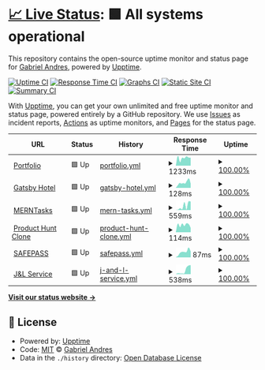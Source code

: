 # [📈 Live Status](https://demo.upptime.js.org): <!--live status--> **🟩 All systems operational**

This repository contains the open-source uptime monitor and status page for [Gabriel Andres](https://gabrandalisse.vercel.app/), powered by [Upptime](https://github.com/upptime/upptime).

[![Uptime CI](https://github.com/gabrandalisse/upptime/workflows/Uptime%20CI/badge.svg)](https://github.com/gabrandalisse/upptime/actions?query=workflow%3A%22Uptime+CI%22)
[![Response Time CI](https://github.com/gabrandalisse/upptime/workflows/Response%20Time%20CI/badge.svg)](https://github.com/gabrandalisse/upptime/actions?query=workflow%3A%22Response+Time+CI%22)
[![Graphs CI](https://github.com/gabrandalisse/upptime/workflows/Graphs%20CI/badge.svg)](https://github.com/gabrandalisse/upptime/actions?query=workflow%3A%22Graphs+CI%22)
[![Static Site CI](https://github.com/gabrandalisse/upptime/workflows/Static%20Site%20CI/badge.svg)](https://github.com/gabrandalisse/upptime/actions?query=workflow%3A%22Static+Site+CI%22)
[![Summary CI](https://github.com/gabrandalisse/upptime/workflows/Summary%20CI/badge.svg)](https://github.com/gabrandalisse/upptime/actions?query=workflow%3A%22Summary+CI%22)

With [Upptime](https://upptime.js.org), you can get your own unlimited and free uptime monitor and status page, powered entirely by a GitHub repository. We use [Issues](https://github.com/gabrandalisse/upptime/issues) as incident reports, [Actions](https://github.com/gabrandalisse/upptime/actions) as uptime monitors, and [Pages](https://demo.upptime.js.org) for the status page.

<!--start: status pages-->
<!-- This summary is generated by Upptime (https://github.com/upptime/upptime) -->
<!-- Do not edit this manually, your changes will be overwritten -->
<!-- prettier-ignore -->
| URL | Status | History | Response Time | Uptime |
| --- | ------ | ------- | ------------- | ------ |
| <img alt="" src="https://gabrandalisse.vercel.app/favicon.ico" height="13"> [Portfolio](https://gabrandalisse.vercel.app/) | 🟩 Up | [portfolio.yml](https://github.com/gabrandalisse/upptime/commits/HEAD/history/portfolio.yml) | <details><summary><img alt="Response time graph" src="./graphs/portfolio/response-time-week.png" height="20"> 1233ms</summary><br><a href="https://gabrandalisse.github.io/upptime/history/portfolio"><img alt="Response time 1397" src="https://img.shields.io/endpoint?url=https%3A%2F%2Fraw.githubusercontent.com%2Fgabrandalisse%2Fupptime%2FHEAD%2Fapi%2Fportfolio%2Fresponse-time.json"></a><br><a href="https://gabrandalisse.github.io/upptime/history/portfolio"><img alt="24-hour response time 1281" src="https://img.shields.io/endpoint?url=https%3A%2F%2Fraw.githubusercontent.com%2Fgabrandalisse%2Fupptime%2FHEAD%2Fapi%2Fportfolio%2Fresponse-time-day.json"></a><br><a href="https://gabrandalisse.github.io/upptime/history/portfolio"><img alt="7-day response time 1233" src="https://img.shields.io/endpoint?url=https%3A%2F%2Fraw.githubusercontent.com%2Fgabrandalisse%2Fupptime%2FHEAD%2Fapi%2Fportfolio%2Fresponse-time-week.json"></a><br><a href="https://gabrandalisse.github.io/upptime/history/portfolio"><img alt="30-day response time 1338" src="https://img.shields.io/endpoint?url=https%3A%2F%2Fraw.githubusercontent.com%2Fgabrandalisse%2Fupptime%2FHEAD%2Fapi%2Fportfolio%2Fresponse-time-month.json"></a><br><a href="https://gabrandalisse.github.io/upptime/history/portfolio"><img alt="1-year response time 1397" src="https://img.shields.io/endpoint?url=https%3A%2F%2Fraw.githubusercontent.com%2Fgabrandalisse%2Fupptime%2FHEAD%2Fapi%2Fportfolio%2Fresponse-time-year.json"></a></details> | <details><summary><a href="https://gabrandalisse.github.io/upptime/history/portfolio">100.00%</a></summary><a href="https://gabrandalisse.github.io/upptime/history/portfolio"><img alt="All-time uptime 100.00%" src="https://img.shields.io/endpoint?url=https%3A%2F%2Fraw.githubusercontent.com%2Fgabrandalisse%2Fupptime%2FHEAD%2Fapi%2Fportfolio%2Fuptime.json"></a><br><a href="https://gabrandalisse.github.io/upptime/history/portfolio"><img alt="24-hour uptime 100.00%" src="https://img.shields.io/endpoint?url=https%3A%2F%2Fraw.githubusercontent.com%2Fgabrandalisse%2Fupptime%2FHEAD%2Fapi%2Fportfolio%2Fuptime-day.json"></a><br><a href="https://gabrandalisse.github.io/upptime/history/portfolio"><img alt="7-day uptime 100.00%" src="https://img.shields.io/endpoint?url=https%3A%2F%2Fraw.githubusercontent.com%2Fgabrandalisse%2Fupptime%2FHEAD%2Fapi%2Fportfolio%2Fuptime-week.json"></a><br><a href="https://gabrandalisse.github.io/upptime/history/portfolio"><img alt="30-day uptime 100.00%" src="https://img.shields.io/endpoint?url=https%3A%2F%2Fraw.githubusercontent.com%2Fgabrandalisse%2Fupptime%2FHEAD%2Fapi%2Fportfolio%2Fuptime-month.json"></a><br><a href="https://gabrandalisse.github.io/upptime/history/portfolio"><img alt="1-year uptime 100.00%" src="https://img.shields.io/endpoint?url=https%3A%2F%2Fraw.githubusercontent.com%2Fgabrandalisse%2Fupptime%2FHEAD%2Fapi%2Fportfolio%2Fuptime-year.json"></a></details>
| <img alt="" src="https://favicons.githubusercontent.com/hotel-gatsby-react.netlify.app" height="13"> [Gatsby Hotel](https://hotel-gatsby-react.netlify.app/) | 🟩 Up | [gatsby-hotel.yml](https://github.com/gabrandalisse/upptime/commits/HEAD/history/gatsby-hotel.yml) | <details><summary><img alt="Response time graph" src="./graphs/gatsby-hotel/response-time-week.png" height="20"> 128ms</summary><br><a href="https://gabrandalisse.github.io/upptime/history/gatsby-hotel"><img alt="Response time 307" src="https://img.shields.io/endpoint?url=https%3A%2F%2Fraw.githubusercontent.com%2Fgabrandalisse%2Fupptime%2FHEAD%2Fapi%2Fgatsby-hotel%2Fresponse-time.json"></a><br><a href="https://gabrandalisse.github.io/upptime/history/gatsby-hotel"><img alt="24-hour response time 102" src="https://img.shields.io/endpoint?url=https%3A%2F%2Fraw.githubusercontent.com%2Fgabrandalisse%2Fupptime%2FHEAD%2Fapi%2Fgatsby-hotel%2Fresponse-time-day.json"></a><br><a href="https://gabrandalisse.github.io/upptime/history/gatsby-hotel"><img alt="7-day response time 128" src="https://img.shields.io/endpoint?url=https%3A%2F%2Fraw.githubusercontent.com%2Fgabrandalisse%2Fupptime%2FHEAD%2Fapi%2Fgatsby-hotel%2Fresponse-time-week.json"></a><br><a href="https://gabrandalisse.github.io/upptime/history/gatsby-hotel"><img alt="30-day response time 239" src="https://img.shields.io/endpoint?url=https%3A%2F%2Fraw.githubusercontent.com%2Fgabrandalisse%2Fupptime%2FHEAD%2Fapi%2Fgatsby-hotel%2Fresponse-time-month.json"></a><br><a href="https://gabrandalisse.github.io/upptime/history/gatsby-hotel"><img alt="1-year response time 307" src="https://img.shields.io/endpoint?url=https%3A%2F%2Fraw.githubusercontent.com%2Fgabrandalisse%2Fupptime%2FHEAD%2Fapi%2Fgatsby-hotel%2Fresponse-time-year.json"></a></details> | <details><summary><a href="https://gabrandalisse.github.io/upptime/history/gatsby-hotel">100.00%</a></summary><a href="https://gabrandalisse.github.io/upptime/history/gatsby-hotel"><img alt="All-time uptime 99.92%" src="https://img.shields.io/endpoint?url=https%3A%2F%2Fraw.githubusercontent.com%2Fgabrandalisse%2Fupptime%2FHEAD%2Fapi%2Fgatsby-hotel%2Fuptime.json"></a><br><a href="https://gabrandalisse.github.io/upptime/history/gatsby-hotel"><img alt="24-hour uptime 100.00%" src="https://img.shields.io/endpoint?url=https%3A%2F%2Fraw.githubusercontent.com%2Fgabrandalisse%2Fupptime%2FHEAD%2Fapi%2Fgatsby-hotel%2Fuptime-day.json"></a><br><a href="https://gabrandalisse.github.io/upptime/history/gatsby-hotel"><img alt="7-day uptime 100.00%" src="https://img.shields.io/endpoint?url=https%3A%2F%2Fraw.githubusercontent.com%2Fgabrandalisse%2Fupptime%2FHEAD%2Fapi%2Fgatsby-hotel%2Fuptime-week.json"></a><br><a href="https://gabrandalisse.github.io/upptime/history/gatsby-hotel"><img alt="30-day uptime 100.00%" src="https://img.shields.io/endpoint?url=https%3A%2F%2Fraw.githubusercontent.com%2Fgabrandalisse%2Fupptime%2FHEAD%2Fapi%2Fgatsby-hotel%2Fuptime-month.json"></a><br><a href="https://gabrandalisse.github.io/upptime/history/gatsby-hotel"><img alt="1-year uptime 99.92%" src="https://img.shields.io/endpoint?url=https%3A%2F%2Fraw.githubusercontent.com%2Fgabrandalisse%2Fupptime%2FHEAD%2Fapi%2Fgatsby-hotel%2Fuptime-year.json"></a></details>
| <img alt="" src="https://merntask-gab.netlify.app/favicon.ico" height="13"> [MERNTasks](https://merntask-gab.netlify.app/) | 🟩 Up | [mern-tasks.yml](https://github.com/gabrandalisse/upptime/commits/HEAD/history/mern-tasks.yml) | <details><summary><img alt="Response time graph" src="./graphs/mern-tasks/response-time-week.png" height="20"> 559ms</summary><br><a href="https://gabrandalisse.github.io/upptime/history/mern-tasks"><img alt="Response time 341" src="https://img.shields.io/endpoint?url=https%3A%2F%2Fraw.githubusercontent.com%2Fgabrandalisse%2Fupptime%2FHEAD%2Fapi%2Fmern-tasks%2Fresponse-time.json"></a><br><a href="https://gabrandalisse.github.io/upptime/history/mern-tasks"><img alt="24-hour response time 1200" src="https://img.shields.io/endpoint?url=https%3A%2F%2Fraw.githubusercontent.com%2Fgabrandalisse%2Fupptime%2FHEAD%2Fapi%2Fmern-tasks%2Fresponse-time-day.json"></a><br><a href="https://gabrandalisse.github.io/upptime/history/mern-tasks"><img alt="7-day response time 559" src="https://img.shields.io/endpoint?url=https%3A%2F%2Fraw.githubusercontent.com%2Fgabrandalisse%2Fupptime%2FHEAD%2Fapi%2Fmern-tasks%2Fresponse-time-week.json"></a><br><a href="https://gabrandalisse.github.io/upptime/history/mern-tasks"><img alt="30-day response time 406" src="https://img.shields.io/endpoint?url=https%3A%2F%2Fraw.githubusercontent.com%2Fgabrandalisse%2Fupptime%2FHEAD%2Fapi%2Fmern-tasks%2Fresponse-time-month.json"></a><br><a href="https://gabrandalisse.github.io/upptime/history/mern-tasks"><img alt="1-year response time 341" src="https://img.shields.io/endpoint?url=https%3A%2F%2Fraw.githubusercontent.com%2Fgabrandalisse%2Fupptime%2FHEAD%2Fapi%2Fmern-tasks%2Fresponse-time-year.json"></a></details> | <details><summary><a href="https://gabrandalisse.github.io/upptime/history/mern-tasks">100.00%</a></summary><a href="https://gabrandalisse.github.io/upptime/history/mern-tasks"><img alt="All-time uptime 99.96%" src="https://img.shields.io/endpoint?url=https%3A%2F%2Fraw.githubusercontent.com%2Fgabrandalisse%2Fupptime%2FHEAD%2Fapi%2Fmern-tasks%2Fuptime.json"></a><br><a href="https://gabrandalisse.github.io/upptime/history/mern-tasks"><img alt="24-hour uptime 100.00%" src="https://img.shields.io/endpoint?url=https%3A%2F%2Fraw.githubusercontent.com%2Fgabrandalisse%2Fupptime%2FHEAD%2Fapi%2Fmern-tasks%2Fuptime-day.json"></a><br><a href="https://gabrandalisse.github.io/upptime/history/mern-tasks"><img alt="7-day uptime 100.00%" src="https://img.shields.io/endpoint?url=https%3A%2F%2Fraw.githubusercontent.com%2Fgabrandalisse%2Fupptime%2FHEAD%2Fapi%2Fmern-tasks%2Fuptime-week.json"></a><br><a href="https://gabrandalisse.github.io/upptime/history/mern-tasks"><img alt="30-day uptime 100.00%" src="https://img.shields.io/endpoint?url=https%3A%2F%2Fraw.githubusercontent.com%2Fgabrandalisse%2Fupptime%2FHEAD%2Fapi%2Fmern-tasks%2Fuptime-month.json"></a><br><a href="https://gabrandalisse.github.io/upptime/history/mern-tasks"><img alt="1-year uptime 99.96%" src="https://img.shields.io/endpoint?url=https%3A%2F%2Fraw.githubusercontent.com%2Fgabrandalisse%2Fupptime%2FHEAD%2Fapi%2Fmern-tasks%2Fuptime-year.json"></a></details>
| <img alt="" src="https://product-hunt-clone-9e94f.web.app/favicon.ico" height="13"> [Product Hunt Clone](https://product-hunt-clone-9e94f.web.app/) | 🟩 Up | [product-hunt-clone.yml](https://github.com/gabrandalisse/upptime/commits/HEAD/history/product-hunt-clone.yml) | <details><summary><img alt="Response time graph" src="./graphs/product-hunt-clone/response-time-week.png" height="20"> 114ms</summary><br><a href="https://gabrandalisse.github.io/upptime/history/product-hunt-clone"><img alt="Response time 139" src="https://img.shields.io/endpoint?url=https%3A%2F%2Fraw.githubusercontent.com%2Fgabrandalisse%2Fupptime%2FHEAD%2Fapi%2Fproduct-hunt-clone%2Fresponse-time.json"></a><br><a href="https://gabrandalisse.github.io/upptime/history/product-hunt-clone"><img alt="24-hour response time 68" src="https://img.shields.io/endpoint?url=https%3A%2F%2Fraw.githubusercontent.com%2Fgabrandalisse%2Fupptime%2FHEAD%2Fapi%2Fproduct-hunt-clone%2Fresponse-time-day.json"></a><br><a href="https://gabrandalisse.github.io/upptime/history/product-hunt-clone"><img alt="7-day response time 114" src="https://img.shields.io/endpoint?url=https%3A%2F%2Fraw.githubusercontent.com%2Fgabrandalisse%2Fupptime%2FHEAD%2Fapi%2Fproduct-hunt-clone%2Fresponse-time-week.json"></a><br><a href="https://gabrandalisse.github.io/upptime/history/product-hunt-clone"><img alt="30-day response time 112" src="https://img.shields.io/endpoint?url=https%3A%2F%2Fraw.githubusercontent.com%2Fgabrandalisse%2Fupptime%2FHEAD%2Fapi%2Fproduct-hunt-clone%2Fresponse-time-month.json"></a><br><a href="https://gabrandalisse.github.io/upptime/history/product-hunt-clone"><img alt="1-year response time 139" src="https://img.shields.io/endpoint?url=https%3A%2F%2Fraw.githubusercontent.com%2Fgabrandalisse%2Fupptime%2FHEAD%2Fapi%2Fproduct-hunt-clone%2Fresponse-time-year.json"></a></details> | <details><summary><a href="https://gabrandalisse.github.io/upptime/history/product-hunt-clone">100.00%</a></summary><a href="https://gabrandalisse.github.io/upptime/history/product-hunt-clone"><img alt="All-time uptime 100.00%" src="https://img.shields.io/endpoint?url=https%3A%2F%2Fraw.githubusercontent.com%2Fgabrandalisse%2Fupptime%2FHEAD%2Fapi%2Fproduct-hunt-clone%2Fuptime.json"></a><br><a href="https://gabrandalisse.github.io/upptime/history/product-hunt-clone"><img alt="24-hour uptime 100.00%" src="https://img.shields.io/endpoint?url=https%3A%2F%2Fraw.githubusercontent.com%2Fgabrandalisse%2Fupptime%2FHEAD%2Fapi%2Fproduct-hunt-clone%2Fuptime-day.json"></a><br><a href="https://gabrandalisse.github.io/upptime/history/product-hunt-clone"><img alt="7-day uptime 100.00%" src="https://img.shields.io/endpoint?url=https%3A%2F%2Fraw.githubusercontent.com%2Fgabrandalisse%2Fupptime%2FHEAD%2Fapi%2Fproduct-hunt-clone%2Fuptime-week.json"></a><br><a href="https://gabrandalisse.github.io/upptime/history/product-hunt-clone"><img alt="30-day uptime 100.00%" src="https://img.shields.io/endpoint?url=https%3A%2F%2Fraw.githubusercontent.com%2Fgabrandalisse%2Fupptime%2FHEAD%2Fapi%2Fproduct-hunt-clone%2Fuptime-month.json"></a><br><a href="https://gabrandalisse.github.io/upptime/history/product-hunt-clone"><img alt="1-year uptime 100.00%" src="https://img.shields.io/endpoint?url=https%3A%2F%2Fraw.githubusercontent.com%2Fgabrandalisse%2Fupptime%2FHEAD%2Fapi%2Fproduct-hunt-clone%2Fuptime-year.json"></a></details>
| <img alt="" src="https://safepass-app.netlify.app/favicon.ico" height="13"> [SAFEPASS](https://safepass-app.netlify.app/) | 🟩 Up | [safepass.yml](https://github.com/gabrandalisse/upptime/commits/HEAD/history/safepass.yml) | <details><summary><img alt="Response time graph" src="./graphs/safepass/response-time-week.png" height="20"> 87ms</summary><br><a href="https://gabrandalisse.github.io/upptime/history/safepass"><img alt="Response time 310" src="https://img.shields.io/endpoint?url=https%3A%2F%2Fraw.githubusercontent.com%2Fgabrandalisse%2Fupptime%2FHEAD%2Fapi%2Fsafepass%2Fresponse-time.json"></a><br><a href="https://gabrandalisse.github.io/upptime/history/safepass"><img alt="24-hour response time 95" src="https://img.shields.io/endpoint?url=https%3A%2F%2Fraw.githubusercontent.com%2Fgabrandalisse%2Fupptime%2FHEAD%2Fapi%2Fsafepass%2Fresponse-time-day.json"></a><br><a href="https://gabrandalisse.github.io/upptime/history/safepass"><img alt="7-day response time 87" src="https://img.shields.io/endpoint?url=https%3A%2F%2Fraw.githubusercontent.com%2Fgabrandalisse%2Fupptime%2FHEAD%2Fapi%2Fsafepass%2Fresponse-time-week.json"></a><br><a href="https://gabrandalisse.github.io/upptime/history/safepass"><img alt="30-day response time 238" src="https://img.shields.io/endpoint?url=https%3A%2F%2Fraw.githubusercontent.com%2Fgabrandalisse%2Fupptime%2FHEAD%2Fapi%2Fsafepass%2Fresponse-time-month.json"></a><br><a href="https://gabrandalisse.github.io/upptime/history/safepass"><img alt="1-year response time 310" src="https://img.shields.io/endpoint?url=https%3A%2F%2Fraw.githubusercontent.com%2Fgabrandalisse%2Fupptime%2FHEAD%2Fapi%2Fsafepass%2Fresponse-time-year.json"></a></details> | <details><summary><a href="https://gabrandalisse.github.io/upptime/history/safepass">100.00%</a></summary><a href="https://gabrandalisse.github.io/upptime/history/safepass"><img alt="All-time uptime 99.90%" src="https://img.shields.io/endpoint?url=https%3A%2F%2Fraw.githubusercontent.com%2Fgabrandalisse%2Fupptime%2FHEAD%2Fapi%2Fsafepass%2Fuptime.json"></a><br><a href="https://gabrandalisse.github.io/upptime/history/safepass"><img alt="24-hour uptime 100.00%" src="https://img.shields.io/endpoint?url=https%3A%2F%2Fraw.githubusercontent.com%2Fgabrandalisse%2Fupptime%2FHEAD%2Fapi%2Fsafepass%2Fuptime-day.json"></a><br><a href="https://gabrandalisse.github.io/upptime/history/safepass"><img alt="7-day uptime 100.00%" src="https://img.shields.io/endpoint?url=https%3A%2F%2Fraw.githubusercontent.com%2Fgabrandalisse%2Fupptime%2FHEAD%2Fapi%2Fsafepass%2Fuptime-week.json"></a><br><a href="https://gabrandalisse.github.io/upptime/history/safepass"><img alt="30-day uptime 100.00%" src="https://img.shields.io/endpoint?url=https%3A%2F%2Fraw.githubusercontent.com%2Fgabrandalisse%2Fupptime%2FHEAD%2Fapi%2Fsafepass%2Fuptime-month.json"></a><br><a href="https://gabrandalisse.github.io/upptime/history/safepass"><img alt="1-year uptime 99.90%" src="https://img.shields.io/endpoint?url=https%3A%2F%2Fraw.githubusercontent.com%2Fgabrandalisse%2Fupptime%2FHEAD%2Fapi%2Fsafepass%2Fuptime-year.json"></a></details>
| <img alt="" src="https://singular-pasca-0b330e.netlify.app/favicon.png" height="13"> [J&L Service](https://singular-pasca-0b330e.netlify.app/) | 🟩 Up | [j-and-l-service.yml](https://github.com/gabrandalisse/upptime/commits/HEAD/history/j-and-l-service.yml) | <details><summary><img alt="Response time graph" src="./graphs/j-and-l-service/response-time-week.png" height="20"> 538ms</summary><br><a href="https://gabrandalisse.github.io/upptime/history/j-and-l-service"><img alt="Response time 292" src="https://img.shields.io/endpoint?url=https%3A%2F%2Fraw.githubusercontent.com%2Fgabrandalisse%2Fupptime%2FHEAD%2Fapi%2Fj-and-l-service%2Fresponse-time.json"></a><br><a href="https://gabrandalisse.github.io/upptime/history/j-and-l-service"><img alt="24-hour response time 1273" src="https://img.shields.io/endpoint?url=https%3A%2F%2Fraw.githubusercontent.com%2Fgabrandalisse%2Fupptime%2FHEAD%2Fapi%2Fj-and-l-service%2Fresponse-time-day.json"></a><br><a href="https://gabrandalisse.github.io/upptime/history/j-and-l-service"><img alt="7-day response time 538" src="https://img.shields.io/endpoint?url=https%3A%2F%2Fraw.githubusercontent.com%2Fgabrandalisse%2Fupptime%2FHEAD%2Fapi%2Fj-and-l-service%2Fresponse-time-week.json"></a><br><a href="https://gabrandalisse.github.io/upptime/history/j-and-l-service"><img alt="30-day response time 314" src="https://img.shields.io/endpoint?url=https%3A%2F%2Fraw.githubusercontent.com%2Fgabrandalisse%2Fupptime%2FHEAD%2Fapi%2Fj-and-l-service%2Fresponse-time-month.json"></a><br><a href="https://gabrandalisse.github.io/upptime/history/j-and-l-service"><img alt="1-year response time 292" src="https://img.shields.io/endpoint?url=https%3A%2F%2Fraw.githubusercontent.com%2Fgabrandalisse%2Fupptime%2FHEAD%2Fapi%2Fj-and-l-service%2Fresponse-time-year.json"></a></details> | <details><summary><a href="https://gabrandalisse.github.io/upptime/history/j-and-l-service">100.00%</a></summary><a href="https://gabrandalisse.github.io/upptime/history/j-and-l-service"><img alt="All-time uptime 99.98%" src="https://img.shields.io/endpoint?url=https%3A%2F%2Fraw.githubusercontent.com%2Fgabrandalisse%2Fupptime%2FHEAD%2Fapi%2Fj-and-l-service%2Fuptime.json"></a><br><a href="https://gabrandalisse.github.io/upptime/history/j-and-l-service"><img alt="24-hour uptime 100.00%" src="https://img.shields.io/endpoint?url=https%3A%2F%2Fraw.githubusercontent.com%2Fgabrandalisse%2Fupptime%2FHEAD%2Fapi%2Fj-and-l-service%2Fuptime-day.json"></a><br><a href="https://gabrandalisse.github.io/upptime/history/j-and-l-service"><img alt="7-day uptime 100.00%" src="https://img.shields.io/endpoint?url=https%3A%2F%2Fraw.githubusercontent.com%2Fgabrandalisse%2Fupptime%2FHEAD%2Fapi%2Fj-and-l-service%2Fuptime-week.json"></a><br><a href="https://gabrandalisse.github.io/upptime/history/j-and-l-service"><img alt="30-day uptime 100.00%" src="https://img.shields.io/endpoint?url=https%3A%2F%2Fraw.githubusercontent.com%2Fgabrandalisse%2Fupptime%2FHEAD%2Fapi%2Fj-and-l-service%2Fuptime-month.json"></a><br><a href="https://gabrandalisse.github.io/upptime/history/j-and-l-service"><img alt="1-year uptime 99.98%" src="https://img.shields.io/endpoint?url=https%3A%2F%2Fraw.githubusercontent.com%2Fgabrandalisse%2Fupptime%2FHEAD%2Fapi%2Fj-and-l-service%2Fuptime-year.json"></a></details>

<!--end: status pages-->

[**Visit our status website →**](https://demo.upptime.js.org)

## 📄 License

- Powered by: [Upptime](https://github.com/upptime/upptime)
- Code: [MIT](./LICENSE) © [Gabriel Andres](https://gabrandalisse.vercel.app/)
- Data in the `./history` directory: [Open Database License](https://opendatacommons.org/licenses/odbl/1-0/)
